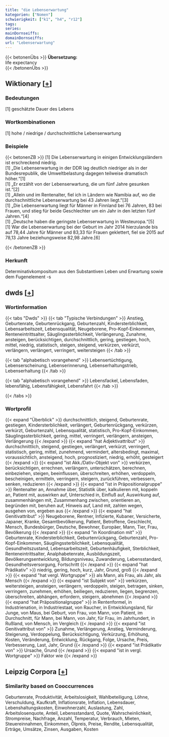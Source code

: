 ```yaml
---
title: "die Lebenserwartung"
kategorien: ["Nomen"]
schwierigkeit: ["k1", "h4", "r12"]
tags:
series:
mainDornseiffs:
domainDornseiffs:
url: "Lebenserwartung"
---
```


{{< betonenÜbs >}}
**Übersetzung:**  
life expectancy  
{{< /betonenÜbs >}}

## Wiktionary [[+](https://de.wiktionary.org/wiki/Lebenserwartung)]

### Bedeutungen
[1] geschätzte Dauer des Lebens  

### Wortkombinationen
[1] hohe / niedrige / durchschnittliche Lebenserwartung  

### Beispiele
{{< betonenZB >}}
[1] Die Lebenserwartung in einigen Entwicklungsländern ist erschreckend niedrig.  
[1] „Die Lebenserwartung in der DDR lag deutlich niedriger als in der Bundesrepublik, die Umweltbelastung dagegen teilweise dramatisch höher.“[1]  
[1] „Er erzählt von der Lebenserwartung, die um fünf Jahre gesunken ist.“[2]  
[1] „Allein und im Rentenalter, fiel ich in Ländern wie Namibia auf, wo die durchschnittliche Lebenserwartung bei 43 Jahren liegt."[3]  
[1] „Die Lebenserwartung liegt für Männer in Finnland bei 76 Jahren, 83 bei Frauen, und stieg für beide Geschlechter um ein Jahr in den letzten fünf Jahren.“[4]  
[1] „Deutsche haben die geringste Lebenserwartung in Westeuropa.“[5]  
[1] War die Lebenserwartung bei der Geburt im Jahr 2014 hierzulande bis auf 78,44 Jahre für Männer und 83,33 für Frauen geklettert, fiel sie 2015 auf 78,13 Jahre beziehungsweise 82,98 Jahre.[6]  

{{< /betonenZB >}}
### Herkunft
Determinativkompositum aus den Substantiven Leben und Erwartung sowie dem Fugenelement -s  



## dwds [[+](https://www.dwds.de/wb/Lebenserwartung)]

### Wortinformation
{{< tabs "Dwds" >}}
{{< tab "Typische Verbindungen" >}}
Anstieg, Geburtenrate, Geburtenrückgang, Geburtenzahl, Kindersterblichkeit, Lebensarbeitszeit, Lebensqualität, Neugeborene, Pro-Kopf-Einkommen, Renteneintrittsalter, Säuglingssterblichkeit, Verlängerung, Zunahme, ansteigen, berücksichtigen, durchschnittlich, gering, gestiegen, hoch, mittel, niedrig, statistisch, steigen, steigend, verkürzen, verkürzt, verlängern, verlängert, verringert, weitersteigen
{{< /tab >}}

{{< tab "alphabetisch vorangehend" >}}
Lebensertüchtigung, Lebenserscheinung, Lebenserinnerung, Lebenserhaltungstrieb, Lebenserhaltung
{{< /tab >}}

{{< tab "alphabetisch vorangehend" >}}
Lebensfackel, Lebensfaden, lebensfähig, Lebensfähigkeit, Lebensfahrt
{{< /tab >}}

{{< /tabs >}}

### Wortprofil
{{< expand "Überblick" >}} durchschnittlich, steigend, Geburtenrate, gestiegen, Kindersterblichkeit, verlängert, Geburtenrückgang, verkürzen, verkürzt, Geburtenzahl, Lebensqualität, statistisch, Pro-Kopf-Einkommen, Säuglingssterblichkeit, gering, mittel, verringert, verlängern, ansteigen, Verlängerung {{< /expand >}}
{{< expand "hat Adjektivattribut" >}} durchschnittlich, steigend, gestiegen, verlängert, verkürzt, verringert, statistisch, gering, mittel, zunehmend, vermindert, altersbedingt, maximal, voraussichtlich, ansteigend, hoch, prognostiziert, niedrig, erhöht, gesteigert {{< /expand >}}
{{< expand "ist Akk./Dativ-Objekt von" >}} verkürzen, berücksichtigen, errechnen, verlängern, unterschätzen, berechnen, einbeziehen, steigen, beeinflussen, überschreiten, erhöhen, verdoppeln, bescheinigen, ermitteln, verringern, steigern, zurückführen, verbessern, senken, reduzieren {{< /expand >}}
{{< expand "ist in Präpositionalgruppe" >}} Rentenalter an, Annahme über, Statistik über, kalkulieren mit, koppeln an, Patient mit, auswirken auf, Unterschied in, Einfluß auf, Auswirkung auf, zusammenhängen mit, Zusammenhang zwischen, orientieren an, begründen mit, beruhen auf, Hinweis auf, Land mit, zahlen wegen, ausgehen von, ergeben aus {{< /expand >}}
{{< expand "hat Genitivattribut" >}} Neugeborene, Rentner, Infizierte, Kubaner, Versicherte, Japaner, Kranke, Gesamtbevölkerung, Patient, Betroffene, Geschlecht, Mensch, Bundesbürger, Deutsche, Bewohner, Europäer, Mann, Tier, Frau, Bevölkerung {{< /expand >}}
{{< expand "in Koordination mit" >}} Geburtenrate, Kindersterblichkeit, Geburtenrückgang, Geburtenzahl, Pro-Kopf-Einkommen, Säuglingssterblichkeit, Lebensqualität, Gesundheitszustand, Lebensarbeitszeit, Geburtenhäufigkeit, Sterblichkeit, Renteneintrittsalter, Analphabetenrate, Ausbildungszeit, Bevölkerungsentwicklung, Bildungsniveau, Zuwanderung, Lebensstandard, Gesundheitsversorgung, Fortschritt {{< /expand >}}
{{< expand "hat Prädikativ" >}} niedrig, gering, hoch, kurz, Jahr, Grund, groß {{< /expand >}}
{{< expand "hat vergl. Wortgruppe" >}} als Mann, als Frau, als Jahr, als Mensch {{< /expand >}}
{{< expand "ist Subjekt von" >}} verkürzen, weitersteigen, ansteigen, verlängern, verdoppeln, steigen, betragen, sinken, verringern, zunehmen, erhöhen, beiliegen, reduzieren, liegen, begrenzen, überschreiten, abhängen, erfordern, steigern, abnehmen {{< /expand >}}
{{< expand "hat Präpositionalgruppe" >}} in Rentenformel, in Industrienation, in Industriestaat, von Raucher, in Entwicklungsland, für Junge, von Maus, bei Geburt, von Frau, von Mann, von Patient, im Durchschnitt, für Mann, bei Mann, von Jahr, für Frau, im Jahrhundert, in Rußland, von Mensch, im Vergleich {{< /expand >}}
{{< expand "ist Genitivattribut von" >}} Zunahme, Verlängerung, Anstieg, Verminderung, Steigerung, Verdoppelung, Berücksichtigung, Verkürzung, Erhöhung, Kosten, Veränderung, Entwicklung, Rückgang, Folge, Ursache, Preis, Verbesserung, Last, Jahr, Grund {{< /expand >}}
{{< expand "ist Prädikativ von" >}} Ursache, Grund {{< /expand >}}
{{< expand "ist in vergl. Wortgruppe" >}} Faktor wie {{< /expand >}}

## Leipzig Corpora [[+](https://corpora.uni-leipzig.de/en/res?word=Lebenserwartung&corpusId=deu_newscrawl-public_2018)]


### Similarity based on Cooccurrences
Geburtenrate, Produktivität, Arbeitslosigkeit, Wahlbeteiligung, Löhne, Verschuldung, Kaufkraft, Inflationsrate, Inflation, Lebensdauer, Lebenshaltungskosten, Einwohnerzahl, Auslastung, Zahl, Arbeitslosenquote, Anteil, Lebensstandard, Quote, Wahrscheinlichkeit, Strompreise, Nachfrage, Anzahl, Temperatur, Verbrauch, Mieten, Steuereinnahmen, Einkommen, Ölpreis, Preise, Rendite, Lebensqualität, Erträge, Umsätze, Zinsen, Ausgaben, Kosten

